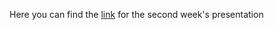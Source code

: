 Here you can find the [link](https://prezi.com/zlsrkm4xip7c/my-second-week/) for the second week's presentation
